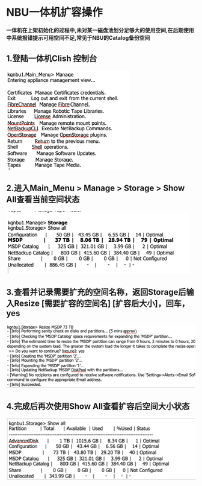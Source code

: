# NBU一体机扩容操作

**一体机在上架初始化的过程中,未对某一磁盘池划分足够大的使用空间,在后期使用中系统报错提示可用空间不足,常见于NBU的Catalog备份空间**

## 1.登陆一体机Clish 控制台


![20201223140428](https://raw.githubusercontent.com/KillianQi/KillianQi-Killian-Private-Image/main/img/20201223140428.png)


## 2.进入Main_Menu > Manage > Storage > Show All查看当前空间状态


![20201223140459](https://raw.githubusercontent.com/KillianQi/KillianQi-Killian-Private-Image/main/img/20201223140459.png)


## 3.查看并记录需要扩充的空间名称，返回Storage后输入Resize [需要扩容的空间名] [扩容后大小]，回车，yes

![20201223140533](https://raw.githubusercontent.com/KillianQi/KillianQi-Killian-Private-Image/main/img/20201223140533.png)

## 4.完成后再次使用Show All查看扩容后空间大小状态

![20201223140606](https://raw.githubusercontent.com/KillianQi/KillianQi-Killian-Private-Image/main/img/20201223140606.png)